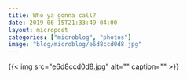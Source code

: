 ```yaml
---
title: Who ya gonna call?
date: 2019-06-15T21:33:49-04:00
layout: micropost
categories: ["microblog", "photos"]
image: "blog/microblog/e6d8ccd0d8.jpg"
---
```


{{< img src="e6d8ccd0d8.jpg" alt="" caption="" >}}




